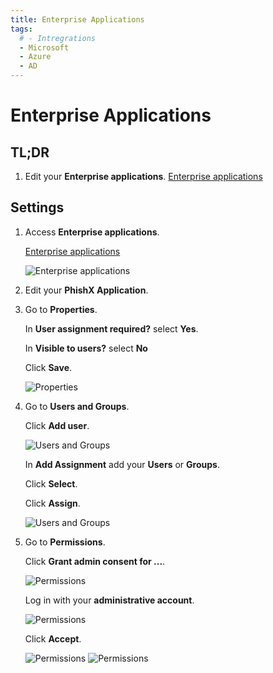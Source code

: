 ```yaml
---
title: Enterprise Applications
tags:
  # - Intregrations
  - Microsoft
  - Azure
  - AD
---
```

# Enterprise Applications

## TL;DR

1. Edit your **Enterprise applications**. [Enterprise applications](https://portal.azure.com/#blade/Microsoft_AAD_IAM/StartboardApplicationsMenuBlade/AllApps)

## Settings

1. Access **Enterprise applications**.

   [Enterprise applications](https://portal.azure.com/#blade/Microsoft_AAD_IAM/StartboardApplicationsMenuBlade/AllApps)

   ![Enterprise applications](https://cdn.phishx.io/phishx-docs/images/azure_ad_14.webp)

2. Edit your **PhishX Application**.

3. Go to **Properties**.

	In **User assignment required?** select **Yes**.

	In **Visible to users?** select **No**

	Click **Save**.

   ![Properties](https://cdn.phishx.io/phishx-docs/images/azure_ad_15.webp)

4. Go to **Users and Groups**.

   Click **Add user**.

   ![Users and Groups](https://cdn.phishx.io/phishx-docs/images/azure_ad_16.webp)

   In **Add Assignment** add your **Users** or **Groups**.

   Click **Select**.

   Click **Assign**.

   ![Users and Groups](https://cdn.phishx.io/phishx-docs/images/azure_ad_17.webp)

5. Go to **Permissions**.

   Click **Grant admin consent for ...**.

   ![Permissions](https://cdn.phishx.io/phishx-docs/images/azure_ad_18.webp)

   Log in with your **administrative account**.

   ![Permissions](https://cdn.phishx.io/phishx-docs/images/azure_ad_19.webp)

   Click **Accept**.

   ![Permissions](https://cdn.phishx.io/phishx-docs/images/azure_ad_20.webp)
   ![Permissions](https://cdn.phishx.io/phishx-docs/images/azure_ad_21.webp)
